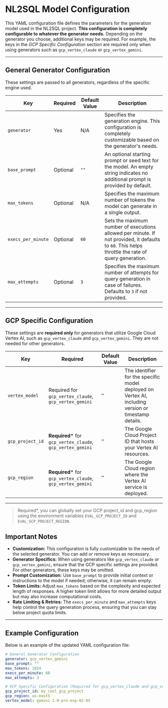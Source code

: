 # NL2SQL Model Configuration

This YAML configuration file defines the parameters for the generation model used in the NL2SQL project. **This configuration is completely configurable to whatever the generator needs.** Depending on the generator you choose, additional keys may be required. For example, the keys in the *GCP Specific Configuration* section are required only when using generators such as `gcp_vertex_claude` or `gcp_vertex_gemini`.

---

## General Generator Configuration

These settings are passed to all generators, regardless of the specific engine used.

| **Key**            | **Required** | **Default Value** | **Description**                                                                                                                                                                    |
| ------------------ | ------------ | ----------------- | ---------------------------------------------------------------------------------------------------------------------------------------------------------------------------------- |
| `generator`        | Yes          | N/A               | Specifies the generation engine. This configuration is completely customizable based on the generator's needs.                                                                                                                                                                             |
| `base_prompt`      | Optional     | `""`              | An optional starting prompt or seed text for the model. An empty string indicates no additional prompt is provided by default.                                                                                                                                                                           |
| `max_tokens`       | Optional     | N/A               | Specifies the maximum number of tokens the model can generate in a single output.                                                                                                                                                                            |
| `execs_per_minute` | Optional     | `60`              | Sets the maximum number of executions allowed per minute. If not provided, it defaults to `60`. This helps throttle the rate of query generation.                                                                                                                                                                        |
| `max_attempts`     | Optional     | `3`               | Specifies the maximum number of attempts for query generation in case of failures. Defaults to `3` if not provided.                                                                                                                                                                          |

---

## GCP Specific Configuration

These settings are **required only** for generators that utilize Google Cloud Vertex AI, such as `gcp_vertex_claude` and `gcp_vertex_gemini`. They are not needed for other generators.

| **Key**           | **Required**                           | **Default Value**              | **Description**                                                                                                                                                                           |
| ----------------- | ------------------------------------------ | ------------------------------ | ----------------------------------------------------------------------------------------------------------------------------------------------------------------------------------------- |
| `vertex_model`    | Required for `gcp_vertex_claude`, `gcp_vertex_gemini`   | ''  | The identifier for the specific model deployed on Vertex AI, including version or timestamp details.                                                                                                                                                                                  |
| `gcp_project_id`  | **Required*** for `gcp_vertex_claude`, `gcp_vertex_gemini`   | ''                             | The Google Cloud Project ID that hosts your Vertex AI resources.                                                                                                                                                                                |
| `gcp_region`      | **Required*** for `gcp_vertex_claude`, `gcp_vertex_gemini`   | ''                             | The Google Cloud region where the Vertex AI service is deployed.                                                                                                                                                                                 |

---
> Required*, you can globally set your GCP project_id and gcp_region using the environment variables `EVAL_GCP_PROJECT_ID` and `EVAL_GCP_PROJECT_REGION`. 

## Important Notes

- **Customization:** This configuration is fully customizable to the needs of the selected generator. You can add or remove keys as necessary.
- **Generator Specifics:** When using generators like `gcp_vertex_claude` or `gcp_vertex_gemini`, ensure that the GCP specific settings are provided. For other generators, these keys may be omitted.
- **Prompt Customization:** Use `base_prompt` to provide initial context or instructions to the model if needed; otherwise, it can remain empty.
- **Token Limits:** Adjust `max_tokens` based on the complexity and expected length of responses. A higher token limit allows for more detailed output but may also increase computational costs.
- **Rate Limiting & Retries:** The `execs_per_minute` and `max_attempts` keys help control the query generation process, ensuring that you can stay below project quota limits.

---

## Example Configuration

Below is an example of the updated YAML configuration file:

```yaml
# General Generator Configuration
generator: gcp_vertex_gemini
base_prompt: ""
max_tokens: 1024
execs_per_minute: 60
max_attempts: 3

# GCP Specific Configuration (Required for gcp_vertex_claude and gcp_vertex_gemini)
gcp_project_id: my_cool_gcp_project
gcp_region: us-east5
vertex_model: gemini-2.0-pro-exp-02-05
```
